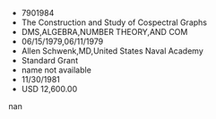 
* 7901984
* The Construction and Study of Cospectral Graphs
* DMS,ALGEBRA,NUMBER THEORY,AND COM
* 06/15/1979,06/11/1979
* Allen Schwenk,MD,United States Naval Academy
* Standard Grant
*   name not available
* 11/30/1981
* USD 12,600.00

nan
